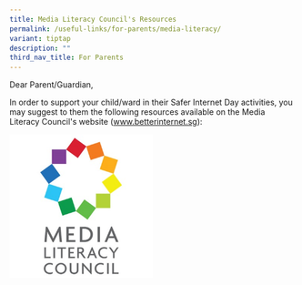 ```yaml
---
title: Media Literacy Council's Resources
permalink: /useful-links/for-parents/media-literacy/
variant: tiptap
description: ""
third_nav_title: For Parents
---
```

<p>Dear Parent/Guardian,</p>
<p></p>
<p>In order to support your child/ward in their Safer Internet Day activities,
you may suggest to them the following resources available on the Media
Literacy Council's&nbsp;website (<a href="http://www.betterinternet.sg" rel="noopener noreferrer nofollow" target="_blank">www.betterinternet.sg</a>):</p>
<div class="isomer-image-wrapper">
<img style="width: 50%;" height="auto" width="100%" alt="" src="/images/CW/media_literacy_council_logo__460_x_460_.jpg">
</div>
<p></p>
<p></p>